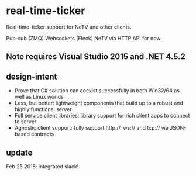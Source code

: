 # real-time-ticker
Real-time-ticker support for NeTV and other clients.

Pub-sub (ZMQ)
Websockets (Fleck)
NeTV via HTTP API for now.

## Note requires Visual Studio 2015 and .NET 4.5.2

## design-intent
- Prove that C# solution can coexist successfully in both Win32/64 as well as Linux worlds
- Less, but better: lightweight components that build up to a robust and highly functional server
- Full service client libraries: library support for rich client apps to connect to server
- Agnostic client support: fully support http://, ws:// and tcp:// via JSON-based contracts

## update
Feb 25 2015: integrated slack!

